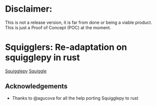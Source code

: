 # Disclaimer:

This is not a release version, it is far from done or being a viable product. This is just a Proof of Concept (POC) at the moment.

# Squigglers: Re-adaptation on squigglepy in rust

[Squigglepy](https://github.com/rethinkpriorities/squigglepy)
[Squiggle](https://www.squiggle-language.com/)

## Acknowledgements
- Thanks to @agucova for all the help porting Squigglepy to rust
